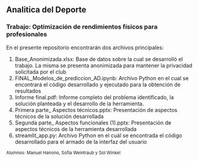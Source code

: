 ## Analitica del Deporte
### Trabajo: Optimización de rendimientos físicos para profesionales

En el presente repositorio encontrarán dos archivos principales:
1. Base_Anonimizada.xlsx: Base de datos sobre la cual se desarrolló el trabajo. La misma se presenta anonimizada para mantener la privacidad solicitada por el club
2. FINAL_Modelos_de_prediccion_AD.ipynb: Archivo Python en el cual se encontrará el código desarrollado y ejecutado para la obtención de resultados
3. Informe final.pdf: Informe completo del problema identificado, la solución planteada y el desarrollo de la herramienta. 
4. Primera parte_ Aspectos técnicos.pptx: Presentación de aspectos técnicos de la solución desarrollada
5. Segunda parte_ Aspectos funcionales (1).pptx: Presentación de aspectos técnicos de la herramienta desarrollada
6. streamlit_app.py: Archivo Python en el cuál se encontrada el código desarrollado para el armado de la interfaz del usuario

<sub>Alumnos: Manuel Hanono, Sofía Weintraub y Sol Winkel</sub>


